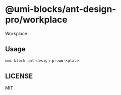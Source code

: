 # @umi-blocks/ant-design-pro/workplace

Workplace

## Usage

```sh
umi block ant-design-proworkplace
```

## LICENSE

MIT
